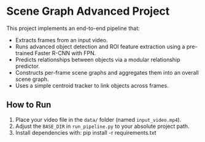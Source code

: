 # Scene Graph Advanced Project

This project implements an end-to-end pipeline that:
- Extracts frames from an input video.
- Runs advanced object detection and ROI feature extraction using a pre-trained Faster R-CNN with FPN.
- Predicts relationships between objects via a modular relationship predictor.
- Constructs per-frame scene graphs and aggregates them into an overall scene graph.
- Uses a simple centroid tracker to link objects across frames.
## How to Run

1. Place your video file in the `data/` folder (named `input_video.mp4`).
2. Adjust the `BASE_DIR` in `run_pipeline.py` to your absolute project path.
3. Install dependencies with: pip install -r requirements.txt

